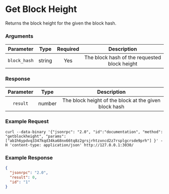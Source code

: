 # Get Block Height
Returns the block height for the given the block hash.

### Arguments

|   Parameter  |  Type  | Required |                  Description                 |
|:------------:|:------:|:--------:|:--------------------------------------------:|
| `block_hash` | string |    Yes   | The block hash of the requested block height |

### Response

| Parameter |  Type  |                       Description                     |
|:---------:|:------:|:-----------------------------------------------------:|
| `result`  | number | The block height of the block at the given block hash |

### Example Request
```ignore
curl --data-binary '{"jsonrpc": "2.0", "id":"documentation", "method": "getblockheight", "params": ["ab1h6ypdvq3347kqd34ka68nx66tq8z2grsjrhtzxncd2z7rsplgcrsde9prh"] }' -H 'content-type: application/json' http://127.0.0.1:3030/
```

### Example Response
```json
{
  "jsonrpc": "2.0",
  "result": 0,
  "id": "1"
}
```
